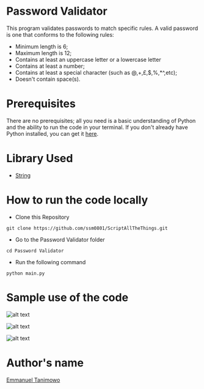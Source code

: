 # Password Validator

This program validates passwords to match specific rules. A valid password is one that conforms to the following rules:
- Minimum length is 6;
- Maximum length is 12;
- Contains at least an uppercase letter or a lowercase letter
- Contains at least a number;
- Contains at least a special character (such as @,+,£,$,%,*^,etc);
- Doesn't contain space(s).

# Prerequisites

There are no prerequisites; all you need is a basic understanding of Python and the ability to run the code in your terminal. If you don't already have Python installed, you can get it [here](https://www.python.org/downloads/).

# Library Used

* [String](https://docs.python.org/3/library/string.html)

# How to run the code locally

- Clone this Repository

```
git clone https://github.com/ssm0801/ScriptAllTheThings.git
```

- Go to the Password Validator folder

```
cd Password Validator
```

- Run the following command

```
python main.py
```

# Sample use of the code

![alt text](https://github.com/Mannuel25/ScriptAllTheThings/blob/master/Password%20Validator/screenshot_1.png)

![alt text](https://github.com/Mannuel25/ScriptAllTheThings/blob/master/Password%20Validator/screenshot_2.png)

![alt text](https://github.com/Mannuel25/ScriptAllTheThings/blob/master/Password%20Validator/screenshot_3.png)

# Author's name

[Emmanuel Tanimowo](https://github.com/Mannuel25)
